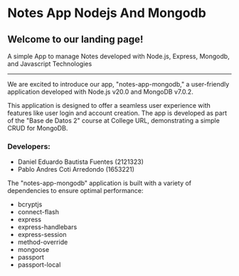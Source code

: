 # Notes App Nodejs And Mongodb

## Welcome to our landing page!

A simple App to manage Notes developed with Node.js, Express, Mongodb, and Javascript Technologies

---

We are excited to introduce our app, "notes-app-mongodb," a user-friendly application developed with Node.js v20.0 and MongoDB v7.0.2.

This application is designed to offer a seamless user experience with features like user login and account creation. The app is developed as part of the "Base de Datos 2" course at College URL, demonstrating a simple CRUD for MongoDB.

### Developers:

- Daniel Eduardo Bautista Fuentes (2121323)
- Pablo Andres Coti Arredondo (1653221)

The "notes-app-mongodb" application is built with a variety of dependencies to ensure optimal performance:

- bcryptjs
- connect-flash
- express
- express-handlebars
- express-session
- method-override
- mongoose
- passport
- passport-local
